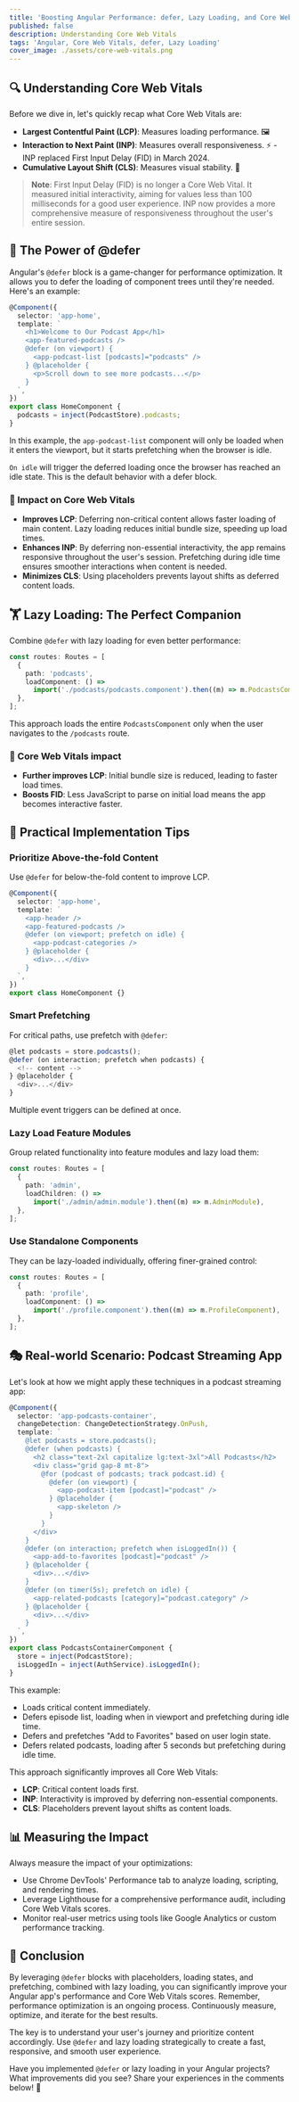 ```yaml
---
title: 'Boosting Angular Performance: defer, Lazy Loading, and Core Web Vitals'
published: false
description: Understanding Core Web Vitals
tags: 'Angular, Core Web Vitals, defer, Lazy Loading'
cover_image: ./assets/core-web-vitals.png
---
```


## 🔍 Understanding Core Web Vitals

Before we dive in, let's quickly recap what Core Web Vitals are:

- **Largest Contentful Paint (LCP)**: Measures loading performance. 🖼️
- **Interaction to Next Paint (INP)**: Measures overall responsiveness. ⚡ - INP replaced First Input Delay (FID) in March 2024.
- **Cumulative Layout Shift (CLS)**: Measures visual stability. 📏

> **Note**: First Input Delay (FID) is no longer a Core Web Vital. It measured initial interactivity, aiming for values less than 100 milliseconds for a good user experience. INP now provides a more comprehensive measure of responsiveness throughout the user's entire session.

## 🧩 The Power of @defer

Angular's `@defer` block is a game-changer for performance optimization. It allows you to defer the loading of component trees until they're needed. Here's an example:

```typescript
@Component({
  selector: 'app-home',
  template: `
    <h1>Welcome to Our Podcast App</h1>
    <app-featured-podcasts />
    @defer (on viewport) {
      <app-podcast-list [podcasts]="podcasts" />
    } @placeholder {
      <p>Scroll down to see more podcasts...</p>
    }
  `,
})
export class HomeComponent {
  podcasts = inject(PodcastStore).podcasts;
}
```

In this example, the `app-podcast-list` component will only be loaded when it enters the viewport, but it starts prefetching when the browser is idle.

`On idle` will trigger the deferred loading once the browser has reached an idle state. This is the default behavior with a defer block.

### 🎯 Impact on Core Web Vitals

- **Improves LCP**: Deferring non-critical content allows faster loading of main content. Lazy loading reduces initial bundle size, speeding up load times.
- **Enhances INP**: By deferring non-essential interactivity, the app remains responsive throughout the user's session. Prefetching during idle time ensures smoother interactions when content is needed.
- **Minimizes CLS**: Using placeholders prevents layout shifts as deferred content loads.

## 🏋️ Lazy Loading: The Perfect Companion

Combine `@defer` with lazy loading for even better performance:

```typescript
const routes: Routes = [
  {
    path: 'podcasts',
    loadComponent: () =>
      import('./podcasts/podcasts.component').then((m) => m.PodcastsComponent),
  },
];
```

This approach loads the entire `PodcastsComponent` only when the user navigates to the `/podcasts` route.

### 🎯 Core Web Vitals impact

- **Further improves LCP**: Initial bundle size is reduced, leading to faster load times.
- **Boosts FID**: Less JavaScript to parse on initial load means the app becomes interactive faster.

## 🔧 Practical Implementation Tips

### Prioritize Above-the-fold Content

Use `@defer` for below-the-fold content to improve LCP.

```typescript
@Component({
  selector: 'app-home',
  template: `
    <app-header />
    <app-featured-podcasts />
    @defer (on viewport; prefetch on idle) {
      <app-podcast-categories />
    } @placeholder {
      <div>...</div>
    }
  `,
})
export class HomeComponent {}
```

### Smart Prefetching

For critical paths, use prefetch with `@defer`:

```typescript
@let podcasts = store.podcasts();
@defer (on interaction; prefetch when podcasts) {
  <!-- content -->
} @placeholder {
  <div>...</div>
}
```

Multiple event triggers can be defined at once.

### Lazy Load Feature Modules

Group related functionality into feature modules and lazy load them:

```typescript
const routes: Routes = [
  {
    path: 'admin',
    loadChildren: () =>
      import('./admin/admin.module').then((m) => m.AdminModule),
  },
];
```

### Use Standalone Components

They can be lazy-loaded individually, offering finer-grained control:

```typescript
const routes: Routes = [
  {
    path: 'profile',
    loadComponent: () =>
      import('./profile.component').then((m) => m.ProfileComponent),
  },
];
```

## 🎭 Real-world Scenario: Podcast Streaming App

Let's look at how we might apply these techniques in a podcast streaming app:

```typescript
@Component({
  selector: 'app-podcasts-container',
  changeDetection: ChangeDetectionStrategy.OnPush,
  template: `
    @let podcasts = store.podcasts();
    @defer (when podcasts) {
      <h2 class="text-2xl capitalize lg:text-3xl">All Podcasts</h2>
      <div class="grid gap-8 mt-8">
        @for (podcast of podcasts; track podcast.id) {
          @defer (on viewport) {
            <app-podcast-item [podcast]="podcast" />
          } @placeholder {
            <app-skeleton />
          }
        }
      </div>
    }
    @defer (on interaction; prefetch when isLoggedIn()) {
      <app-add-to-favorites [podcast]="podcast" />
    } @placeholder {
      <div>...</div>
    }
    @defer (on timer(5s); prefetch on idle) {
      <app-related-podcasts [category]="podcast.category" />
    } @placeholder {
      <div>...</div>
    }
  `,
})
export class PodcastsContainerComponent {
  store = inject(PodcastStore);
  isLoggedIn = inject(AuthService).isLoggedIn();
}
```

This example:

- Loads critical content immediately.
- Defers episode list, loading when in viewport and prefetching during idle time.
- Defers and prefetches "Add to Favorites" based on user login state.
- Defers related podcasts, loading after 5 seconds but prefetching during idle time.

This approach significantly improves all Core Web Vitals:

- **LCP**: Critical content loads first.
- **INP**: Interactivity is improved by deferring non-essential components.
- **CLS**: Placeholders prevent layout shifts as content loads.

## 📊 Measuring the Impact

Always measure the impact of your optimizations:

- Use Chrome DevTools' Performance tab to analyze loading, scripting, and rendering times.
- Leverage Lighthouse for a comprehensive performance audit, including Core Web Vitals scores.
- Monitor real-user metrics using tools like Google Analytics or custom performance tracking.

## 🏁 Conclusion

By leveraging `@defer` blocks with placeholders, loading states, and prefetching, combined with lazy loading, you can significantly improve your Angular app's performance and Core Web Vitals scores. Remember, performance optimization is an ongoing process. Continuously measure, optimize, and iterate for the best results.

The key is to understand your user's journey and prioritize content accordingly. Use `@defer` and lazy loading strategically to create a fast, responsive, and smooth user experience.

Have you implemented `@defer` or lazy loading in your Angular projects? What improvements did you see? Share your experiences in the comments below! 💬

